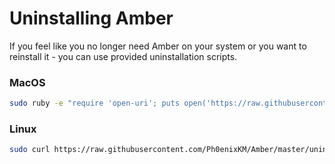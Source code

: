 # Uninstalling Amber
If you feel like you no longer need Amber on your system or you want to reinstall it - you can use provided uninstallation scripts.
### MacOS
```bash
sudo ruby -e "require 'open-uri'; puts open('https://raw.githubusercontent.com/Ph0enixKM/Amber/master/uninstall.sh').read" | $(echo $SHELL)
```

### Linux
```bash
sudo curl https://raw.githubusercontent.com/Ph0enixKM/Amber/master/uninstall.sh | $(echo $SHELL)
```

